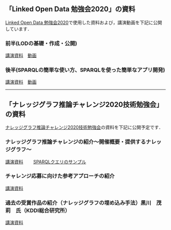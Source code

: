## 「Linked Open Data 勉強会2020」の資料
[Linked Open Data 勉強会2020](https://lod-ws-2020.peatix.com/view)で使用した資料および，講演動画を下記に公開しています．

### 前半(LODの基礎・作成・公開)
[講演資料](https://www.slideshare.net/KnowledgeGraph/linked-open-data2020-lod)　[動画](https://www.dropbox.com/s/zzq3j8pnl1rz7gt/LOD-2020-0826-01.mp4?dl=0)

### 後半(SPARQLの簡単な使い方、SPARQLを使った簡単なアプリ開発)
[講演資料](https://www.slideshare.net/KnowledgeGraph/linked-open-data2020-sparqlsparql/)　[動画](https://www.dropbox.com/s/cn2now3roe87fvg/LOD-2020-0826-02.mp4?dl=0)


---
## 「ナレッジグラフ推論チャレンジ2020技術勉強会」の資料
[ナレッジグラフ推論チャレンジ2020技術勉強会](https://kgrc2020ws.peatix.com/)の資料を下記に公開予定です．

### ナレッジグラフ推論チャレンジの紹介～開催概要・提供するナレッジグラフ～  
[講演資料](https://github.com/KnowledgeGraphJapan/LOD-ws-2020/raw/master/kgrc2020ws/KGRC-WS-ChallengIntro-KG-Schema_2020-0909.pdf)　　
[SPARQLクエリのサンプル](https://github.com/KnowledgeGraphJapan/LOD-ws-2020/blob/master/kgrc2020ws/SPARQL-Sample-KGRC2020.md)

### チャレンジ応募に向けた参考アプローチの紹介
[講演資料](https://www.slideshare.net/TakanoriUgai/2020-238446011)　　

### 過去の受賞作品の紹介（ナレッジグラフの埋め込み手法）黒川　茂莉　氏（KDDI総合研究所）
[講演資料](https://github.com/KnowledgeGraphJapan/LOD-ws-2020/raw/master/kgrc2020ws/KGRC20200909-KDDI.pdf)　　
